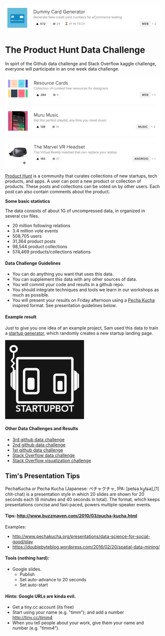 ![Product Hunt](https://raw.githubusercontent.com/REU-SOS/DataChallenge/master/img/ProductHunt.png)

# The Product Hunt Data Challenge

In spirt of the Github data challenge and Stack Overflow kaggle challenge, everyone will participate in an one week data challenge.

![Product Hunt](https://raw.githubusercontent.com/REU-SOS/DataChallenge/master/img/ProductHunt2.png)

[Product Hunt](https://www.producthunt.com) is a community that curates collections of new startups, tech products, and apps. A user can post a new product or collection of products. These posts and collections can be voted on by other users. Each post can also contain comments about the product.

**Some basic statistics**

The data consists of about 1G of uncompressed data, in organized in several csv files.

* 20 million following relations
* 3.4 million vote events
* 508,705 users
* 31,364 product posts
* 98,544 product collections
* 574,469 products/collections relations

#### Data Challenge Guidelines

* You can do anything you want that uses this data.
* You can supplement this data with any other sources of data.
* You will commit your code and results in a github repo.
* You should integrate techniques and tools we learn in our workshops as much as possible.
* You will present your results on Friday afternoon using a [Pecha Kucha](http://www.pechakucha.org/) inspired format. See presentation guidelines below.

#### Example result

Just to give you one idea of an example project, Sam used this data to train a [startup generator](https://github.com/alt-code/Research/blob/master/pdfs/StartupBot%2048-36.pdf), which randomly creates a new startup landing page.

![Startup Bot](https://raw.githubusercontent.com/REU-SOS/DataChallenge/master/img/StartupBot.png)

#### Other Data Challenges and Results

* [3rd github data challenge](https://github.com/blog/1892-third-annual-data-challenge-winners)
* [2nd github data challenge](https://github.com/blog/1544-data-challenge-ii-results)
* [1st github data challenge](https://github.com/blog/1162-github-data-challenge-winners)
* [Stack Overflow data challenge](https://www.kaggle.com/c/predict-closed-questions-on-stack-overflow)
* [Stack Overflow visualization challenge](https://www.kaggle.com/c/predict-closed-questions-on-stack-overflow/prospector#213)


## Tim's Presentation Tips

PechaKucha or Pecha Kucha (Japanese: ペチャクチャ, IPA: [petɕa ku͍̥tɕa],[1] chit-chat) is a presentation style in which 20 slides are shown for 20 seconds each (6 minutes and 40 seconds in total). The format, which keeps presentations concise and fast-paced, powers multiple-speaker events.

#### Tips: http://www.buzzmaven.com/2010/03/pucha-kucha.html
Examples:

* http://www.pechakucha.org/presentations/data-science-for-social-good/play
* https://doublebyteblog.wordpress.com/2016/02/20/spatial-data-mining/

#### Tools (nothing hard):

* Google slides.
   * Publish
   * Set auto-advance to 20 seconds
   * Set auto-start

#### Hints: Google URLs are kinda evil.

* Get a tiny.cc account (its free)
* Start using your name (e.g. "timm"); and add a number http://tiny.cc/timm4
* When you tell people about your work, give them your name and number (e.g. "timm4").
